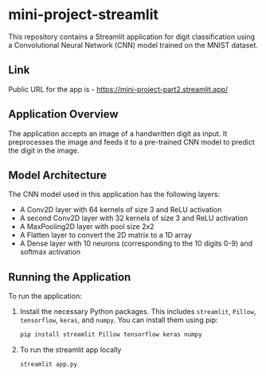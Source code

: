 # mini-project-streamlit

This repository contains a Streamlit application for digit classification using a Convolutional Neural Network (CNN) model trained on the MNIST dataset.

## Link
Public URL for the app is - https://mini-project-part2.streamlit.app/

## Application Overview

The application accepts an image of a handwritten digit as input. It preprocesses the image and feeds it to a pre-trained CNN model to predict the digit in the image.

## Model Architecture

The CNN model used in this application has the following layers:

- A Conv2D layer with 64 kernels of size 3 and ReLU activation
- A second Conv2D layer with 32 kernels of size 3 and ReLU activation
- A MaxPooling2D layer with pool size 2x2
- A Flatten layer to convert the 2D matrix to a 1D array
- A Dense layer with 10 neurons (corresponding to the 10 digits 0-9) and softmax activation

## Running the Application

To run the application:

1. Install the necessary Python packages. This includes `streamlit`, `Pillow`, `tensorflow`, `keras`, and `numpy`. You can install them using pip:

   ```bash
   pip install streamlit Pillow tensorflow keras numpy

2. To run the streamlit app locally
    ```bash
    streamlit app.py